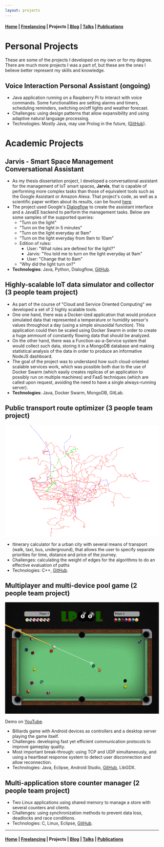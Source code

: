 ```yaml
---
layout: projects
---
```


#### [Home](/) | [Freelancing](/freelancing) |  Projects | [Blog](/blog) | [Talks](/talks) | [Publications](/publications)

# Personal Projects

These are some of the projects I developed on my own or for my degree. There are much more projects I was a part of, but these are the ones I believe better represent my skills and knowledge.

## Voice Interaction Personal Assistant (ongoing)

* Java application running on a Raspberry Pi to interact with voice commands. Some functionalities are setting alarms and timers, scheduling reminders, switching on/off lights and weather forecast.
* Challenges: using design patterns that allow expansibility and using adaptive natural language processing.
* Technologies: Mostly Java, may use Prolog in the future, ([GitHub](https://github.com/andrelago13/JARVIS-Pi)).

# Academic Projects

## Jarvis - Smart Space Management Conversational Assistant

* As my thesis dissertation project, I developed a conversational assistant for the management of IoT smart spaces, **Jarvis**,  that is capable of performing more complex tasks than those of equivalent tools such as the Google Assistant or Amazon Alexa. That project's code, as well as a scientific paper written about its results, can be found [here](https://github.com/andrelago13/jarvis).
* The project used Google's [Dialogflow](https://dialogflow.com/) to create the assistant interface and a JavaEE backend to perform the management tasks. Below are some samples of the supported queries:
    * "Turn on the light"
    * "Turn on the light in 5 minutes"
    * "Turn on the light everyday at 9am"
    * "Turn on the light everyday from 9am to 10am"
    * Edition of rules:
        * User: "What rules are defined for the light?"
        * Jarvis: "You told me to turn on the light everyday at 9am"
        * User: "Change that to 8am"
    * "Why did the light turn on?"
* **Technologies**: Java, Python, Dialogflow, [GitHub](https://github.com/andrelago13/jarvis).

## Highly-scalable IoT data simulator and collector (3 people team project)

* As part of the course of "Cloud and Service Oriented Computing" we developed a set of 2 highly scalable tools.
* One one hand, there was a Docker-ized application that would produce simulated data that represented a temperature or humidity sensor's values throughout a day (using a simple sinusoidal function). This application could then be scaled using Docker Swarm in order to create a huge ammount of constantly flowing data that should be analyzed.
* On the other hand, there was a Function-as-a-Service system that would collect such data, storing it in a MongoDB database and making statistical analysis of the data in order to produce an informative NodeJS dashboard.
* The goal of the project was to understand how such cloud-oriented scalable services work, which was possible both due to the use of Docker Swarm (which easily creates replicas of an application to possibly run on multiple machines) and FaaS techniques (which are called upon request, avoiding the need to have a single always-running server).
* **Technologies**: Java, Docker Swarm, MongoDB, GitLab.

## Public transport route optimizer (3 people team project)

![CAL](/assets/images/cal.jpg)

* Itinerary calculator for a urban city with several means of transport (walk, taxi, bus, underground), that allows the user to specify separate priorities for time, distance and price of the journey.
* Challenges: calculating the weight of edges for the algorithms to do an effective evaluation of paths
* Technologies: C++, [GitHub](https://github.com/gtugablue/CAL-Planeamento-de-itinerarios-multimodais).

## Multiplayer and multi-device pool game (2 people team project)

![LPOOL](/assets/images/lpool.jpg)

Demo on [YouTube](https://www.youtube.com/watch?v=Hgp11t09ssc).

* Billiards game with Android devices as controllers and a desktop server playing the game itself.
* Challenges: developing fast yet efficient communication protocols to improve gameplay quality.
* Most important break-through: using TCP and UDP simultaneously, and using a heartbeat response system to detect user disconnection and allow reconnection.
* Technologies: Java, Eclipse, Android Studio, [GitHub](https://github.com/gtugablue/LPOOL), LibGDX.

## Multi-application store counter manager (2 people team project)

* Two Linux applications using shared memory to manage a store with several counters and clients.
* Challenges: using synchronization methods to prevent data loss, deadlocks and race conditions.
* Technologies: C, Linux, Eclipse, [GitHub](https://github.com/gtugablue/SOPE-Loja-Virtual).

---

#### [Home](/) | [Freelancing](/freelancing) |  Projects | [Blog](/blog) | [Talks](/talks) | [Publications](/publications)